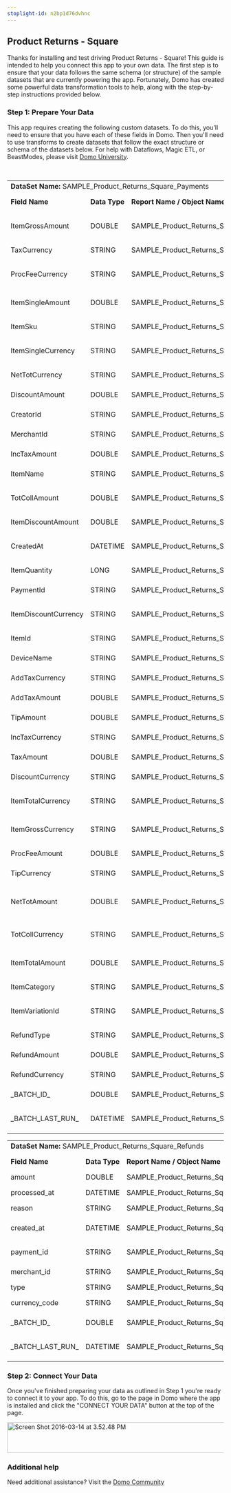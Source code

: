 ```yaml
---
stoplight-id: n2bp1d76dvhnc
---
```


<div class="col-md-12 content-panel">
                <h2>Product Returns - Square</h2>
                <p></p><p>Thanks for installing and test driving <span id="title">Product Returns - Square</span>! This guide is intended to help you connect this app to your own data. The first step is to ensure that your data follows the same schema (or structure) of the sample datasets that are currently powering the app. Fortunately, Domo has created some powerful data transformation tools to help, along with the step-by-step instructions provided below.</p><div class="doc-row" id="Step%201:%20Identify%20Required%20Data%20Fields"><h3 class="doc-row-title">Step 1: Prepare Your Data</h3><div class="small-pad-bottom"><p>This app requires creating the following custom datasets. To do this, you'll need to ensure that you have each of these fields in Domo. Then you'll need to use transforms to create datasets that follow the exact structure or schema of the datasets below. For help with Dataflows, Magic ETL, or BeastModes, please visit <a href="https://university.domo.com/" target="_blank">Domo University</a>.</p></div>
                <br>
                <div id="custom-data-container"><table id="SAMPLE_Product_Returns_Square_Payments"><tbody><tr><td colspan="6"><strong>DataSet Name:</strong> <span class="value">SAMPLE_Product_Returns_Square_Payments</span></td></tr><!--tr>    <td colspan="6"></td></tr--><tr><td><strong>Field Name</strong></td><td><strong>Data Type</strong></td><td><strong>Report Name / Object Name</strong></td><td><strong>Source </strong></td><td colspan="2"><strong>Description of Field</strong></td></tr><tr><td>ItemGrossAmount</td><td>DOUBLE</td><td>SAMPLE_Product_Returns_Square_Payments</td><td>Square</td><td colspan="2">Gross amount of items</td></tr><tr><td>TaxCurrency</td><td>STRING</td><td>SAMPLE_Product_Returns_Square_Payments</td><td>Square</td><td colspan="2">Tax currency</td></tr><tr><td>ProcFeeCurrency</td><td>STRING</td><td>SAMPLE_Product_Returns_Square_Payments</td><td>Square</td><td colspan="2">Processing Fee currency</td></tr><tr><td>ItemSingleAmount</td><td>DOUBLE</td><td>SAMPLE_Product_Returns_Square_Payments</td><td>Square</td><td colspan="2">Amount of a single item</td></tr><tr><td>ItemSku</td><td>STRING</td><td>SAMPLE_Product_Returns_Square_Payments</td><td>Square</td><td colspan="2">Name of item sku's</td></tr><tr><td>ItemSingleCurrency</td><td>STRING</td><td>SAMPLE_Product_Returns_Square_Payments</td><td>Square</td><td colspan="2">Single currency items</td></tr><tr><td>NetTotCurrency</td><td>STRING</td><td>SAMPLE_Product_Returns_Square_Payments</td><td>Square</td><td colspan="2">Net Tot Currency </td></tr><tr><td>DiscountAmount</td><td>DOUBLE</td><td>SAMPLE_Product_Returns_Square_Payments</td><td>Square</td><td colspan="2">Discount amount</td></tr><tr><td>CreatorId</td><td>STRING</td><td>SAMPLE_Product_Returns_Square_Payments</td><td>Square</td><td colspan="2">Creator ID number</td></tr><tr><td>MerchantId</td><td>STRING</td><td>SAMPLE_Product_Returns_Square_Payments</td><td>Square</td><td colspan="2">Merchant ID number</td></tr><tr><td>IncTaxAmount</td><td>DOUBLE</td><td>SAMPLE_Product_Returns_Square_Payments</td><td>Square</td><td colspan="2">Amount of income tax</td></tr><tr><td>ItemName</td><td>STRING</td><td>SAMPLE_Product_Returns_Square_Payments</td><td>Square</td><td colspan="2">Name of items</td></tr><tr><td>TotCollAmount</td><td>DOUBLE</td><td>SAMPLE_Product_Returns_Square_Payments</td><td>Square</td><td colspan="2">Amount cof total collections</td></tr><tr><td>ItemDiscountAmount</td><td>DOUBLE</td><td>SAMPLE_Product_Returns_Square_Payments</td><td>Square</td><td colspan="2">Discount on an item</td></tr><tr><td>CreatedAt</td><td>DATETIME</td><td>SAMPLE_Product_Returns_Square_Payments</td><td>Square</td><td colspan="2">Time when object was created</td></tr><tr><td>ItemQuantity</td><td>LONG</td><td>SAMPLE_Product_Returns_Square_Payments</td><td>Square</td><td colspan="2">Number of items</td></tr><tr><td>PaymentId</td><td>STRING</td><td>SAMPLE_Product_Returns_Square_Payments</td><td>Square</td><td colspan="2">Payment ID number</td></tr><tr><td>ItemDiscountCurrency</td><td>STRING</td><td>SAMPLE_Product_Returns_Square_Payments</td><td>Square</td><td colspan="2">Items with dicounted currencies</td></tr><tr><td>ItemId</td><td>STRING</td><td>SAMPLE_Product_Returns_Square_Payments</td><td>Square</td><td colspan="2">Name of item ID's </td></tr><tr><td>DeviceName</td><td>STRING</td><td>SAMPLE_Product_Returns_Square_Payments</td><td>Square</td><td colspan="2">Device name</td></tr><tr><td>AddTaxCurrency</td><td>STRING</td><td>SAMPLE_Product_Returns_Square_Payments</td><td>Square</td><td colspan="2">Currency of added tax</td></tr><tr><td>AddTaxAmount</td><td>DOUBLE</td><td>SAMPLE_Product_Returns_Square_Payments</td><td>Square</td><td colspan="2">Amount of added tax</td></tr><tr><td>TipAmount</td><td>DOUBLE</td><td>SAMPLE_Product_Returns_Square_Payments</td><td>Square</td><td colspan="2">Amount tipped</td></tr><tr><td>IncTaxCurrency</td><td>STRING</td><td>SAMPLE_Product_Returns_Square_Payments</td><td>Square</td><td colspan="2">Currency of income tax</td></tr><tr><td>TaxAmount</td><td>DOUBLE</td><td>SAMPLE_Product_Returns_Square_Payments</td><td>Square</td><td colspan="2">Amount of taxes</td></tr><tr><td>DiscountCurrency</td><td>STRING</td><td>SAMPLE_Product_Returns_Square_Payments</td><td>Square</td><td colspan="2">Discount currency</td></tr><tr><td>ItemTotalCurrency</td><td>STRING</td><td>SAMPLE_Product_Returns_Square_Payments</td><td>Square</td><td colspan="2">Total currrency items</td></tr><tr><td>ItemGrossCurrency</td><td>STRING</td><td>SAMPLE_Product_Returns_Square_Payments</td><td>Square</td><td colspan="2">Items with gross currencies </td></tr><tr><td>ProcFeeAmount</td><td>DOUBLE</td><td>SAMPLE_Product_Returns_Square_Payments</td><td>Square</td><td colspan="2">Processing fee amount</td></tr><tr><td>TipCurrency</td><td>STRING</td><td>SAMPLE_Product_Returns_Square_Payments</td><td>Square</td><td colspan="2">Tip currency</td></tr><tr><td>NetTotAmount</td><td>DOUBLE</td><td>SAMPLE_Product_Returns_Square_Payments</td><td>Square</td><td colspan="2">Total net amount of product returns</td></tr><tr><td>TotCollCurrency</td><td>STRING</td><td>SAMPLE_Product_Returns_Square_Payments</td><td>Square</td><td colspan="2">Total collected currency</td></tr><tr><td>ItemTotalAmount</td><td>DOUBLE</td><td>SAMPLE_Product_Returns_Square_Payments</td><td>Square</td><td colspan="2">Total amount of an item</td></tr><tr><td>ItemCategory</td><td>STRING</td><td>SAMPLE_Product_Returns_Square_Payments</td><td>Square</td><td colspan="2">Category of items</td></tr><tr><td>ItemVariationId</td><td>STRING</td><td>SAMPLE_Product_Returns_Square_Payments</td><td>Square</td><td colspan="2">Item variation ID number</td></tr><tr><td>RefundType</td><td>STRING</td><td>SAMPLE_Product_Returns_Square_Payments</td><td>Square</td><td colspan="2">Type of refund</td></tr><tr><td>RefundAmount</td><td>DOUBLE</td><td>SAMPLE_Product_Returns_Square_Payments</td><td>Square</td><td colspan="2">Amount of refund</td></tr><tr><td>RefundCurrency</td><td>STRING</td><td>SAMPLE_Product_Returns_Square_Payments</td><td>Square</td><td colspan="2">Refund currency</td></tr><tr><td>_BATCH_ID_</td><td>DOUBLE</td><td>SAMPLE_Product_Returns_Square_Payments</td><td>Square</td><td colspan="2">Batch ID number</td></tr><tr><td>_BATCH_LAST_RUN_</td><td>DATETIME</td><td>SAMPLE_Product_Returns_Square_Payments</td><td>Square</td><td colspan="2">Time last batch was run</td></tr></tbody></table><table id="SAMPLE_Product_Returns_Square_Refunds"><tbody><tr><td colspan="6"><strong>DataSet Name:</strong> <span class="value">SAMPLE_Product_Returns_Square_Refunds</span></td></tr><!--tr>    <td colspan="6"></td></tr--><tr><td><strong>Field Name</strong></td><td><strong>Data Type</strong></td><td><strong>Report Name / Object Name</strong></td><td><strong>Source </strong></td><td colspan="2"><strong>Description of Field</strong></td></tr><tr><td>amount</td><td>DOUBLE</td><td>SAMPLE_Product_Returns_Square_Refunds</td><td>Square</td><td colspan="2">Amount</td></tr><tr><td>processed_at</td><td>DATETIME</td><td>SAMPLE_Product_Returns_Square_Refunds</td><td>Square</td><td colspan="2">Time processed</td></tr><tr><td>reason</td><td>STRING</td><td>SAMPLE_Product_Returns_Square_Refunds</td><td>Square</td><td colspan="2">Reason</td></tr><tr><td>created_at</td><td>DATETIME</td><td>SAMPLE_Product_Returns_Square_Refunds</td><td>Square</td><td colspan="2">Time when object was created</td></tr><tr><td>payment_id</td><td>STRING</td><td>SAMPLE_Product_Returns_Square_Refunds</td><td>Square</td><td colspan="2">Payment ID number</td></tr><tr><td>merchant_id</td><td>STRING</td><td>SAMPLE_Product_Returns_Square_Refunds</td><td>Square</td><td colspan="2">Merchant ID number</td></tr><tr><td>type</td><td>STRING</td><td>SAMPLE_Product_Returns_Square_Refunds</td><td>Square</td><td colspan="2">Type</td></tr><tr><td>currency_code</td><td>STRING</td><td>SAMPLE_Product_Returns_Square_Refunds</td><td>Square</td><td colspan="2">Currency code</td></tr><tr><td>_BATCH_ID_</td><td>DOUBLE</td><td>SAMPLE_Product_Returns_Square_Refunds</td><td>Square</td><td colspan="2">Batch ID number</td></tr><tr><td>_BATCH_LAST_RUN_</td><td>DATETIME</td><td>SAMPLE_Product_Returns_Square_Refunds</td><td>Square</td><td colspan="2">Time last batch was run</td></tr></tbody></table><div class="doc-row medium-pad-top">
                <h3 class="doc-row-title">Step 2: Connect Your Data</h3>
                <div class="small-pad-bottom">
                    <p>Once you've finished preparing your data as outlined in Step 1 you're ready to connect it to your app. To do this, go to the page in Domo where the app is installed and click the "CONNECT YOUR DATA" button at the top of the page.</p>
                    <p class="small-pad">
                    <img class="alignnone size-full wp-image-1207" src="https://s3.amazonaws.com/development.domo.com/wp-content/uploads/2016/03/14155707/Screen-Shot-2016-03-14-at-3.52.48-PM1.png" alt="Screen Shot 2016-03-14 at 3.52.48 PM" width="1158" height="71">
                    </p>
                    <div id="ooyalaplayer-IyYTc1MjE61NwLdtrxXvZuhH-dSGbWnR" class="ooyalaplayer"></div>
                    <script>
                        OO.ready(function() {
                            OO.Player.create("ooyalaplayer-IyYTc1MjE61NwLdtrxXvZuhH-dSGbWnR", "IyYTc1MjE61NwLdtrxXvZuhH-dSGbWnR", {
                                height: 380
                            });
                        });
                    </script>
                </div>
                <h3 class="doc-row-title">Additional help</h3>
                <div class="small-pad-bottom">
                    <p>Need additional assistance? Visit the <a href="https://dojo.domo.com">Domo Community</a></p>
                </div>
            </div></div></div><p></p>            </div>
